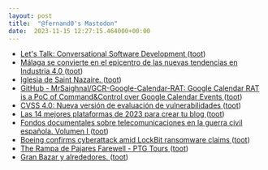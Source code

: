 ```yaml
---
layout: post
title:  "@fernand0's Mastodon"
date:  2023-11-15 12:27:15.464000+00:00
---
```

*  [Let's Talk: Conversational Software Development ](https://thenewstack.io/lets-talk-conversational-software-development) ([toot](https://mastodon.social/@fernand0/111414557753346849))
*  [Málaga se convierte en el epicentro de las nuevas tendencias en Industria 4.0 ](https://www.automaticaeinstrumentacion.com/texto-diario/mostrar/4521169/malaga-convierte-epicentro-nuevas-tendencias-industria-4) ([toot](https://mastodon.social/@fernand0/111414385055559862))
*  [Iglesia de Saint Nazaire. ](https://www.flickr.com/photos/fernand0/53304783444) ([toot](https://mastodon.social/@fernand0/111414281238955796))
*  [GitHub - MrSaighnal/GCR-Google-Calendar-RAT: Google Calendar RAT is a PoC of Command&Control over Google Calendar Events ](https://github.com/MrSaighnal/GCR-Google-Calendar-RA) ([toot](https://mastodon.social/@fernand0/111414079690632187))
*  [CVSS 4.0: Nueva versión de evaluación de vulnerabilidades ](https://unaaldia.hispasec.com/2023/11/cvss-4-0-nueva-version-de-evaluacion-de-vulnerabilidades.htm) ([toot](https://mastodon.social/@fernand0/111413831285125658))
*  [Las 14 mejores plataformas de 2023 para crear tu blog ](https://www.xataka.com/basics/14-mejores-plataformas-2023-para-crear-tu-blo) ([toot](https://mastodon.social/@fernand0/111413593594496628))
*  [Fondos documentales sobre telecomunicaciones en la guerra civil española. Volumen I ](http://forohistorico.coit.es/index.php/biblioteca/libros-electronicos/item/fondos-documentales-sobre-telecomunicaciones-en-la-guerra-civil-espanola-volumen-) ([toot](https://mastodon.social/@fernand0/111412113542114336))
*  [Boeing confirms cyberattack amid LockBit ransomware claims ](https://www.bleepingcomputer.com/news/security/boeing-confirms-cyberattack-amid-lockbit-ransomware-claims) ([toot](https://mastodon.social/@fernand0/111410609593813394))
*  [The Rampa de Pajares Farewell - PTG Tours ](https://www.ptg.co.uk/tour/europe/spain-railtour-holiday-pajares-charter-train) ([toot](https://mastodon.social/@fernand0/111410236074647807))
*  [Gran Bazar y alrededores. ](https://avecesunafoto.wordpress.com/2023/11/14/gran-bazar-y-alrededores) ([toot](https://mastodon.social/@fernand0/111410212534208321))
